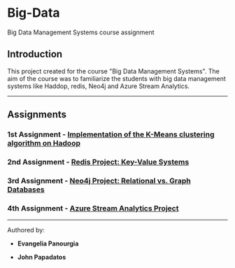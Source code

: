 # Big-Data
Big Data Management Systems course assignment

## Introduction 

This project created for the course "Big Data Management Systems". The aim of the course was to familiarize the students with big data management systems like Haddop, redis, Neo4j and Azure Stream Analytics. 

-------------------------------------

## Assignments

### 1st Assignment - [Implementation of the K-Means clustering algorithm on Hadoop](https://github.com/e-panourgia/Big-Data/tree/main/Hadoop)

### 2nd Assignment - [Redis Project: Key-Value Systems](https://github.com/e-panourgia/Big-Data/tree/main/Redis)

### 3rd Assignment - [Neo4j Project: Relational vs. Graph Databases](https://github.com/e-panourgia/Big-Data/tree/main/Neo4j)

### 4th Assignment - [Azure Stream Analytics Project](https://github.com/e-panourgia/Big-Data/tree/main/Stream%20Analytics%20Azure)

-----------------------------------------

Authored by: 

- **Evangelia Panourgia** 

- **John Papadatos**